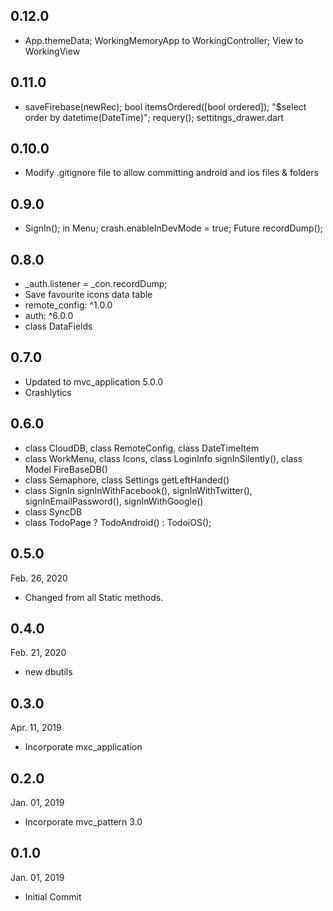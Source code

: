 ## 0.12.0
- App.themeData; WorkingMemoryApp to WorkingController; View to WorkingView 

## 0.11.0
- saveFirebase(newRec); bool itemsOrdered([bool ordered]); "$select order by datetime(DateTime)"; requery(); settitngs_drawer.dart

## 0.10.0
- Modify .gitignore file to allow committing android and ios files & folders

## 0.9.0
- SignIn(); in Menu; crash.enableInDevMode = true; Future<bool> recordDump();

## 0.8.0
- _auth.listener = _con.recordDump;
- Save favourite icons data table
- remote_config: ^1.0.0
- auth: ^6.0.0
- class DataFields

## 0.7.0
- Updated to mvc_application 5.0.0 
- Crashlytics

## 0.6.0
- class CloudDB, class RemoteConfig, class DateTimeItem
- class WorkMenu, class Icons, class LoginInfo signInSilently(), class Model FireBaseDB()
- class Semaphore, class Settings getLeftHanded()
- class SignIn signInWithFacebook(), signInWithTwitter(), signInEmailPassword(), signInWithGoogle()
- class SyncDB
- class TodoPage ? TodoAndroid() : TodoiOS();

## 0.5.0
 Feb. 26, 2020
- Changed from all Static methods.

## 0.4.0
 Feb. 21, 2020
- new dbutils

## 0.3.0
 Apr. 11, 2019
- Incorporate mxc_application

## 0.2.0
 Jan. 01, 2019
- Incorporate mvc_pattern 3.0

## 0.1.0
 Jan. 01, 2019
- Initial Commit
